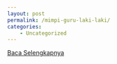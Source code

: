 ```yaml
---
layout: post
permalink: /mimpi-guru-laki-laki/
categories:
    - Uncategorized
---
```


[Baca Selengkapnya](/01)